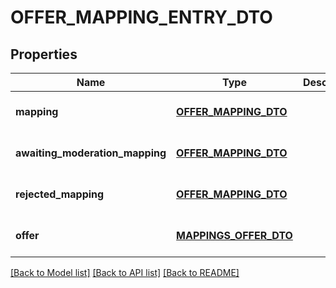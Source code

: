 # OFFER_MAPPING_ENTRY_DTO

## Properties
Name | Type | Description | Notes
------------ | ------------- | ------------- | -------------
**mapping** | [**OFFER_MAPPING_DTO**](OfferMappingDTO.md) |  | [optional] [default to null]
**awaiting_moderation_mapping** | [**OFFER_MAPPING_DTO**](OfferMappingDTO.md) |  | [optional] [default to null]
**rejected_mapping** | [**OFFER_MAPPING_DTO**](OfferMappingDTO.md) |  | [optional] [default to null]
**offer** | [**MAPPINGS_OFFER_DTO**](MappingsOfferDTO.md) |  | [optional] [default to null]

[[Back to Model list]](../README.md#documentation-for-models) [[Back to API list]](../README.md#documentation-for-api-endpoints) [[Back to README]](../README.md)


